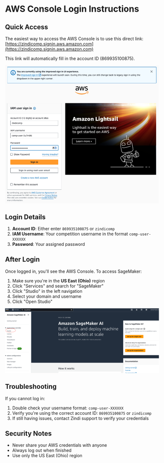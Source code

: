 # AWS Console Login Instructions

## Quick Access

The easiest way to access the AWS Console is to use this direct link:
[https://zindicomp.signin.aws.amazon.com](https://zindicomp.signin.aws.amazon.com)

This link will automatically fill in the account ID (869935100875).

![AWS Sign In Example](../images/AwsSignInExample.png)

## Login Details

1. **Account ID**: Either enter `869935100875` or `zindicomp`
2. **IAM Username**: Your competition username in the format `comp-user-XXXXXX`
3. **Password**: Your assigned password

## After Login

Once logged in, you'll see the AWS Console. To access SageMaker:

1. Make sure you're in the **US East (Ohio)** region
2. Click "Services" and search for "SageMaker"
3. Click "Studio" in the left navigation
4. Select your domain and username
5. Click "Open Studio"

![SageMaker Select](../images/SageMakerSelect.png)

## Troubleshooting

If you cannot log in:

1. Double check your username format: `comp-user-XXXXXX`
2. Verify you're using the correct account ID: `869935100875` or `zindicomp`
3. If still having issues, contact Zindi support to verify your credentials

## Security Notes

- Never share your AWS credentials with anyone
- Always log out when finished
- Use only the US East (Ohio) region
